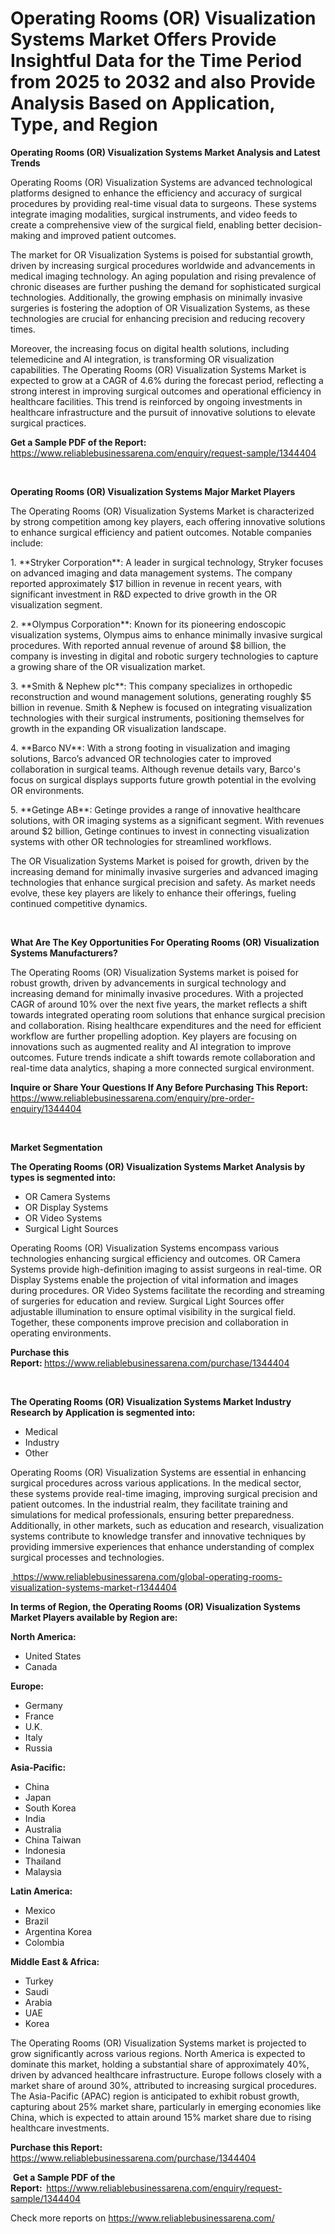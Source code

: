 <p><h1>Operating Rooms (OR) Visualization Systems Market Offers Provide Insightful Data for the Time Period from 2025 to 2032 and also Provide Analysis Based on Application, Type, and Region</h1></p><p><strong>Operating Rooms (OR) Visualization Systems Market Analysis and Latest Trends</strong></p>
<p><p>Operating Rooms (OR) Visualization Systems are advanced technological platforms designed to enhance the efficiency and accuracy of surgical procedures by providing real-time visual data to surgeons. These systems integrate imaging modalities, surgical instruments, and video feeds to create a comprehensive view of the surgical field, enabling better decision-making and improved patient outcomes.</p><p>The market for OR Visualization Systems is poised for substantial growth, driven by increasing surgical procedures worldwide and advancements in medical imaging technology. An aging population and rising prevalence of chronic diseases are further pushing the demand for sophisticated surgical technologies. Additionally, the growing emphasis on minimally invasive surgeries is fostering the adoption of OR Visualization Systems, as these technologies are crucial for enhancing precision and reducing recovery times.</p><p>Moreover, the increasing focus on digital health solutions, including telemedicine and AI integration, is transforming OR visualization capabilities. The Operating Rooms (OR) Visualization Systems Market is expected to grow at a CAGR of 4.6% during the forecast period, reflecting a strong interest in improving surgical outcomes and operational efficiency in healthcare facilities. This trend is reinforced by ongoing investments in healthcare infrastructure and the pursuit of innovative solutions to elevate surgical practices.</p></p>
<p><strong>Get a Sample PDF of the Report:&nbsp;</strong> <a href="https://www.reliablebusinessarena.com/enquiry/request-sample/1344404?utm_campaign=2004&utm_medium=2&utm_source=Github&utm_content=ia&utm_term=11032025&utm_id=operating-rooms-or-visualization-systems">https://www.reliablebusinessarena.com/enquiry/request-sample/1344404</a></p>
<p>&nbsp;</p>
<p><strong>Operating Rooms (OR) Visualization Systems Major Market Players</strong></p>
<p><p>The Operating Rooms (OR) Visualization Systems Market is characterized by strong competition among key players, each offering innovative solutions to enhance surgical efficiency and patient outcomes. Notable companies include:</p><p>1. **Stryker Corporation**: A leader in surgical technology, Stryker focuses on advanced imaging and data management systems. The company reported approximately $17 billion in revenue in recent years, with significant investment in R&D expected to drive growth in the OR visualization segment.</p><p>2. **Olympus Corporation**: Known for its pioneering endoscopic visualization systems, Olympus aims to enhance minimally invasive surgical procedures. With reported annual revenue of around $8 billion, the company is investing in digital and robotic surgery technologies to capture a growing share of the OR visualization market.</p><p>3. **Smith & Nephew plc**: This company specializes in orthopedic reconstruction and wound management solutions, generating roughly $5 billion in revenue. Smith & Nephew is focused on integrating visualization technologies with their surgical instruments, positioning themselves for growth in the expanding OR visualization landscape.</p><p>4. **Barco NV**: With a strong footing in visualization and imaging solutions, Barco’s advanced OR technologies cater to improved collaboration in surgical teams. Although revenue details vary, Barco's focus on surgical displays supports future growth potential in the evolving OR environments.</p><p>5. **Getinge AB**: Getinge provides a range of innovative healthcare solutions, with OR imaging systems as a significant segment. With revenues around $2 billion, Getinge continues to invest in connecting visualization systems with other OR technologies for streamlined workflows.</p><p>The OR Visualization Systems Market is poised for growth, driven by the increasing demand for minimally invasive surgeries and advanced imaging technologies that enhance surgical precision and safety. As market needs evolve, these key players are likely to enhance their offerings, fueling continued competitive dynamics.</p></p>
<p>&nbsp;</p>
<p><strong>What Are The Key Opportunities For Operating Rooms (OR) Visualization Systems Manufacturers?</strong></p>
<p><p>The Operating Rooms (OR) Visualization Systems market is poised for robust growth, driven by advancements in surgical technology and increasing demand for minimally invasive procedures. With a projected CAGR of around 10% over the next five years, the market reflects a shift towards integrated operating room solutions that enhance surgical precision and collaboration. Rising healthcare expenditures and the need for efficient workflow are further propelling adoption. Key players are focusing on innovations such as augmented reality and AI integration to improve outcomes. Future trends indicate a shift towards remote collaboration and real-time data analytics, shaping a more connected surgical environment.</p></p>
<p><strong>Inquire or Share Your Questions If Any Before Purchasing This Report:</strong> <a href="https://www.reliablebusinessarena.com/enquiry/pre-order-enquiry/1344404?utm_campaign=2004&utm_medium=2&utm_source=Github&utm_content=ia&utm_term=11032025&utm_id=operating-rooms-or-visualization-systems">https://www.reliablebusinessarena.com/enquiry/pre-order-enquiry/1344404</a></p>
<p>&nbsp;</p>
<p><strong>Market Segmentation</strong></p>
<p><strong>The Operating Rooms (OR) Visualization Systems Market Analysis by types is segmented into:</strong></p>
<p><ul><li>OR Camera Systems</li><li>OR Display Systems</li><li>OR Video Systems</li><li>Surgical Light Sources</li></ul></p>
<p><p>Operating Rooms (OR) Visualization Systems encompass various technologies enhancing surgical efficiency and outcomes. OR Camera Systems provide high-definition imaging to assist surgeons in real-time. OR Display Systems enable the projection of vital information and images during procedures. OR Video Systems facilitate the recording and streaming of surgeries for education and review. Surgical Light Sources offer adjustable illumination to ensure optimal visibility in the surgical field. Together, these components improve precision and collaboration in operating environments.</p></p>
<p><strong>Purchase this Report:&nbsp;</strong><a href="https://www.reliablebusinessarena.com/purchase/1344404?utm_campaign=2004&utm_medium=2&utm_source=Github&utm_content=ia&utm_term=11032025&utm_id=operating-rooms-or-visualization-systems">https://www.reliablebusinessarena.com/purchase/1344404</a></p>
<p>&nbsp;</p>
<p><strong>The Operating Rooms (OR) Visualization Systems Market Industry Research by Application is segmented into:</strong></p>
<p><ul><li>Medical</li><li>Industry</li><li>Other</li></ul></p>
<p><p>Operating Rooms (OR) Visualization Systems are essential in enhancing surgical procedures across various applications. In the medical sector, these systems provide real-time imaging, improving surgical precision and patient outcomes. In the industrial realm, they facilitate training and simulations for medical professionals, ensuring better preparedness. Additionally, in other markets, such as education and research, visualization systems contribute to knowledge transfer and innovative techniques by providing immersive experiences that enhance understanding of complex surgical processes and technologies.</p></p>
<p><a href="https://www.reliablebusinessarena.com/global-operating-rooms-visualization-systems-market-r1344404?utm_campaign=2004&utm_medium=2&utm_source=Github&utm_content=ia&utm_term=11032025&utm_id=operating-rooms-or-visualization-systems">&nbsp;https://www.reliablebusinessarena.com/global-operating-rooms-visualization-systems-market-r1344404</a></p>
<p><strong>In terms of Region, the Operating Rooms (OR) Visualization Systems Market Players available by Region are:</strong></p>
<p>
    <p> <strong> North America: </strong>
        <ul>
            <li>United States</li>
            <li>Canada</li>
        </ul>
        </p> 
    <p> <strong> Europe: </strong>
        <ul>
            <li>Germany</li>
            <li>France</li>
            <li>U.K.</li>
            <li>Italy</li>
            <li>Russia</li>
        </ul>
        </p> 
    <p> <strong> Asia-Pacific: </strong>
        <ul>
            <li>China</li>
            <li>Japan</li>
            <li>South Korea</li>
            <li>India</li>
            <li>Australia</li>
            <li>China Taiwan</li>
            <li>Indonesia</li>
            <li>Thailand</li>
            <li>Malaysia</li>
        </ul>
        </p> 
    <p> <strong> Latin America: </strong>
        <ul>
            <li>Mexico</li>
            <li>Brazil</li>
            <li>Argentina Korea</li>
            <li>Colombia</li>
        </ul>
        </p> 
    <p> <strong> Middle East & Africa: </strong>
        <ul>
            <li>Turkey</li>
            <li>Saudi</li>
            <li>Arabia</li>
            <li>UAE</li>
            <li>Korea</li>
        </ul>
    </p>
    </p>
<p><p>The Operating Rooms (OR) Visualization Systems market is projected to grow significantly across various regions. North America is expected to dominate this market, holding a substantial share of approximately 40%, driven by advanced healthcare infrastructure. Europe follows closely with a market share of around 30%, attributed to increasing surgical procedures. The Asia-Pacific (APAC) region is anticipated to exhibit robust growth, capturing about 25% market share, particularly in emerging economies like China, which is expected to attain around 15% market share due to rising healthcare investments.</p></p>
<p><strong>Purchase this Report: </strong><a href="https://www.reliablebusinessarena.com/purchase/1344404?utm_campaign=2004&utm_medium=2&utm_source=Github&utm_content=ia&utm_term=11032025&utm_id=operating-rooms-or-visualization-systems">https://www.reliablebusinessarena.com/purchase/1344404</a></p>
<p>&nbsp;<strong>Get a Sample PDF of the Report:&nbsp;&nbsp;</strong><a href="https://www.reliablebusinessarena.com/enquiry/request-sample/1344404?utm_campaign=2004&utm_medium=2&utm_source=Github&utm_content=ia&utm_term=11032025&utm_id=operating-rooms-or-visualization-systems">https://www.reliablebusinessarena.com/enquiry/request-sample/1344404</a></p>
<p><strong></strong></p>
<p>Check more reports on <a href="https://www.reliablebusinessarena.com/?utm_campaign=2004&utm_medium=2&utm_source=Github&utm_content=ia&utm_term=11032025&utm_id=operating-rooms-or-visualization-systems">https://www.reliablebusinessarena.com/</a></p>